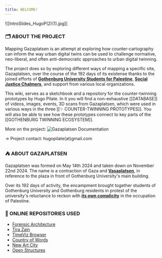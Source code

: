 ```yaml
---
title: WELCOME!
---
```


![[IntroSlides_HugoP(2)(1).jpg]]


### 🗂️ ABOUT THE PROJECT
Mapping Gazaplatsen is an attempt at exploring how counter-cartography can inform the way urban digital twins can be used to challenge normative, neo-liberal, and often anti-democratic approaches to urban digital twinning. 

The project does so by exploring different ways of mapping a specific site, Gazaplatsen, over the course of the 192 days of its existense thanks to the joined efforts of [**Gothenburg University Students for Palestine**](https://www.instagram.com/gustudentsforpalestine/), [**Social Justice Chalmers**](https://www.instagram.com/chalmers.social.justice/), and support from various local organizations.

This wiki, serves as a sketchbook and a repository for the counter-twinning prototypes by Hugo Pilate. In it you will find a non-exhaustive [[DATABASE]] of videos, images, events, 3D scans from Gazaplatsen, which were used in various ways in the three [[✨ COUNTER-TWINNING PROTOTYPES]]. You will also be able to see how these prototypes connect to key parts of the [[GOTHENBURG TWINNING ECOSYSTEM]].

More on the project:
![Gazaplatsen Documentation](https://www.youtube.com/watch?v=Qoxld_bzIss)

→ Project contact: hugopilate(at)gmail.com

### ⛺ ABOUT GAZAPLATSEN
Gazaplatsen was formed on May 14th 2024 and taken down on November 22nd 2024. The name is a contraction of Gaza and [**Vasaplatsen**](https://www.google.com/maps/@57.6990647,11.970826,3a,60y,91.45h,92.83t/data=!3m7!1e1!3m5!1s_WcGKlYH1stOfN5xiSXlMQ!2e0!6shttps:%2F%2Fstreetviewpixels-pa.googleapis.com%2Fv1%2Fthumbnail%3Fcb_client%3Dmaps_sv.tactile%26w%3D900%26h%3D600%26pitch%3D-2.825594300320688%26panoid%3D_WcGKlYH1stOfN5xiSXlMQ%26yaw%3D91.45491749917407!7i16384!8i8192?entry=ttu&g_ep=EgoyMDI0MTIxMS4wIKXMDSoASAFQAw%3D%3D), in reference to the plaza in front of Gothenburg University's main building.

Over its 192 days of activity, the encampment brought together students of Gothenburg University and Gothenburg residents in protest of the university's reluctance to reckon with [**its own complicity**](https://wassap.se/projects/) in the occupation of Palestine.


### 🌿 ONLINE REPOSITORIES USED
- [Forensic Architecture](https://forensic-architecture.org/)
- [Tira Zain](https://tirazain.com/)
- [TimeViz Browser](https://browser.timeviz.net/)
- [Country of Words](https://countryofwords.org/)
- [New Art City](https://newart.city/)
- [Open Structures](https://openstructures.net/)


